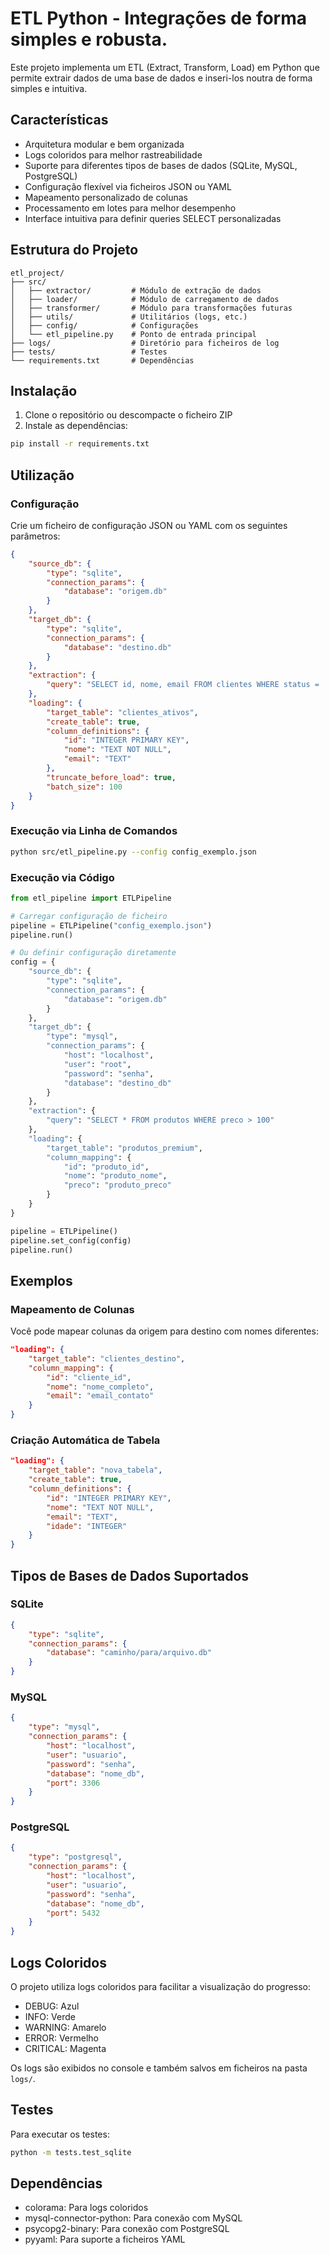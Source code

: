 # ETL Python - Integrações de forma simples e robusta.

Este projeto implementa um ETL (Extract, Transform, Load) em Python que permite extrair dados de uma base de dados e inseri-los noutra de forma simples e intuitiva.

## Características

- Arquitetura modular e bem organizada
- Logs coloridos para melhor rastreabilidade
- Suporte para diferentes tipos de bases de dados (SQLite, MySQL, PostgreSQL)
- Configuração flexível via ficheiros JSON ou YAML
- Mapeamento personalizado de colunas
- Processamento em lotes para melhor desempenho
- Interface intuitiva para definir queries SELECT personalizadas

## Estrutura do Projeto

```
etl_project/
├── src/
│   ├── extractor/         # Módulo de extração de dados
│   ├── loader/            # Módulo de carregamento de dados
│   ├── transformer/       # Módulo para transformações futuras
│   ├── utils/             # Utilitários (logs, etc.)
│   ├── config/            # Configurações
│   └── etl_pipeline.py    # Ponto de entrada principal
├── logs/                  # Diretório para ficheiros de log
├── tests/                 # Testes
└── requirements.txt       # Dependências
```

## Instalação

1. Clone o repositório ou descompacte o ficheiro ZIP
2. Instale as dependências:

```bash
pip install -r requirements.txt
```

## Utilização

### Configuração

Crie um ficheiro de configuração JSON ou YAML com os seguintes parâmetros:

```json
{
    "source_db": {
        "type": "sqlite",
        "connection_params": {
            "database": "origem.db"
        }
    },
    "target_db": {
        "type": "sqlite",
        "connection_params": {
            "database": "destino.db"
        }
    },
    "extraction": {
        "query": "SELECT id, nome, email FROM clientes WHERE status = 'ativo'"
    },
    "loading": {
        "target_table": "clientes_ativos",
        "create_table": true,
        "column_definitions": {
            "id": "INTEGER PRIMARY KEY",
            "nome": "TEXT NOT NULL",
            "email": "TEXT"
        },
        "truncate_before_load": true,
        "batch_size": 100
    }
}
```

### Execução via Linha de Comandos

```bash
python src/etl_pipeline.py --config config_exemplo.json
```

### Execução via Código

```python
from etl_pipeline import ETLPipeline

# Carregar configuração de ficheiro
pipeline = ETLPipeline("config_exemplo.json")
pipeline.run()

# Ou definir configuração diretamente
config = {
    "source_db": {
        "type": "sqlite",
        "connection_params": {
            "database": "origem.db"
        }
    },
    "target_db": {
        "type": "mysql",
        "connection_params": {
            "host": "localhost",
            "user": "root",
            "password": "senha",
            "database": "destino_db"
        }
    },
    "extraction": {
        "query": "SELECT * FROM produtos WHERE preco > 100"
    },
    "loading": {
        "target_table": "produtos_premium",
        "column_mapping": {
            "id": "produto_id",
            "nome": "produto_nome",
            "preco": "produto_preco"
        }
    }
}

pipeline = ETLPipeline()
pipeline.set_config(config)
pipeline.run()
```

## Exemplos

### Mapeamento de Colunas

Você pode mapear colunas da origem para destino com nomes diferentes:

```json
"loading": {
    "target_table": "clientes_destino",
    "column_mapping": {
        "id": "cliente_id",
        "nome": "nome_completo",
        "email": "email_contato"
    }
}
```

### Criação Automática de Tabela

```json
"loading": {
    "target_table": "nova_tabela",
    "create_table": true,
    "column_definitions": {
        "id": "INTEGER PRIMARY KEY",
        "nome": "TEXT NOT NULL",
        "email": "TEXT",
        "idade": "INTEGER"
    }
}
```

## Tipos de Bases de Dados Suportados

### SQLite

```json
{
    "type": "sqlite",
    "connection_params": {
        "database": "caminho/para/arquivo.db"
    }
}
```

### MySQL

```json
{
    "type": "mysql",
    "connection_params": {
        "host": "localhost",
        "user": "usuario",
        "password": "senha",
        "database": "nome_db",
        "port": 3306
    }
}
```

### PostgreSQL

```json
{
    "type": "postgresql",
    "connection_params": {
        "host": "localhost",
        "user": "usuario",
        "password": "senha",
        "database": "nome_db",
        "port": 5432
    }
}
```

## Logs Coloridos

O projeto utiliza logs coloridos para facilitar a visualização do progresso:
- DEBUG: Azul
- INFO: Verde
- WARNING: Amarelo
- ERROR: Vermelho
- CRITICAL: Magenta

Os logs são exibidos no console e também salvos em ficheiros na pasta `logs/`.

## Testes

Para executar os testes:

```bash
python -m tests.test_sqlite
```

## Dependências

- colorama: Para logs coloridos
- mysql-connector-python: Para conexão com MySQL
- psycopg2-binary: Para conexão com PostgreSQL
- pyyaml: Para suporte a ficheiros YAML

